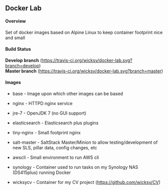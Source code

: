 ## Docker Lab

#### Overview
Set of docker images based on Alpine Linux to keep container footprint nice and small

#### Build Status
**Develop branch** (https://travis-ci.org/wicksy/docker-lab.svg?branch=develop)</br>
**Master branch** (https://travis-ci.org/wicksy/docker-lab.svg?branch=master)</br>

#### Images

- base - Image upon which other images can be based

- nginx - HTTPD nginx service

- jre-7 - OpenJDK 7 (no GUI support)

- elasticsearch - Elasticsearch plus plugins

- tiny-nginx - Small footprint nginx

- salt-master - SaltStack Master/Minion to allow testing/development of new SLS, pillar data, config changes, etc

- awscli - Small environment to run AWS cli

- synology - Container used to run tasks on my Synology NAS (DS415plus) running Docker

- wicksycv - Container for my CV project (https://github.com/wicksy/CV)
